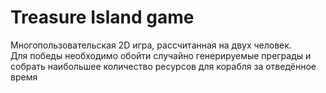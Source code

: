 # Treasure Island game
Многопользовательская 2D игра, рассчитанная на двух человек.  
Для победы необходимо обойти случайно генерируемые преграды и собрать наибольшее количество ресурсов для корабля за отведённое время
